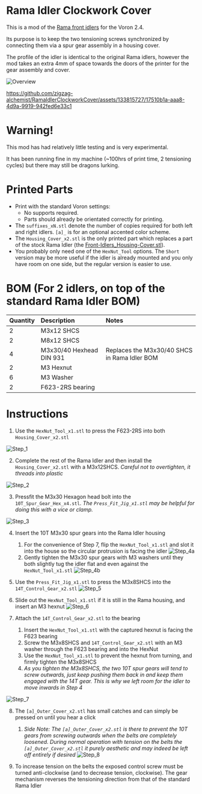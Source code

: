 # Rama Idler Clockwork Cover
This is a mod of the [Rama front idlers](https://github.com/Ramalama2/Voron-2-Mods/tree/main/Front_Idlers) for the Voron 2.4. 

Its purpose is to keep the two tensioning screws synchronized by connecting them via a spur gear assembly in a housing cover.

The profile of the idler is identical to the original Rama idlers, however the mod takes an extra 4mm of space towards the doors of the printer for the gear assembly and cover.

![Overview](Images/Exploded_Overview.png)

https://github.com/zigzag-alchemist/RamaIdlerClockworkCover/assets/133815727/17510b1a-aaa8-4d9a-9919-942fed6e33c1

# Warning!

This mod has had relatively little testing and is very experimental.

It has been running fine in my machine (~100hrs of print time, 2 tensioning cycles) but there may still be dragons lurking.

# Printed Parts

- Print with the standard Voron settings:
  - No supports required.
  - Parts should already be orientated correctly for printing.
- The `suffixes_xN.stl`  denote the number of copies required for both left and right idlers. `[a]_` is for an optional accented color scheme.
- The `Housing_Cover_x2.stl` is the only printed part which replaces a part of the stock Rama Idler (the [Front-Idlers\_Housing-Cover.stl](https://github.com/Ramalama2/Voron-2-Mods/blob/main/Front_Idlers/Voron%202.4/STL/Front-Idlers_Housing-Cover.stl)).
- You probably only need one of the `HexNut_Tool` options. The `Short` version may be more useful if the idler is already mounted and you only have room on one side, but the regular version is easier to use.

# BOM (For 2 idlers, on top of the standard Rama Idler BOM)

Quantity      | Description              | Notes
|:----------- |:------------------------ |:---------------------------------------------
2             | M3x12 SHCS               |
2             | M8x12 SHCS               |
4             | M3x30/40 Hexhead DIN 931 | Replaces the M3x30/40 SHCS in Rama Idler BOM
2             | M3 Hexnut                |
6             | M3 Washer                |
2             | F623-2RS bearing         |


# Instructions

1. Use the `HexNut_Tool_x1.stl` to press the F623-2RS into both `Housing_Cover_x2.stl`

![Step_1](Images/Step_1_PressFit_F623-2RS.png)

2. Complete the rest of the Rama Idler and then install the `Housing_Cover_x2.stl`
  with a M3x12SHCS. *Careful not to overtighten, it threads into plastic*

![Step_2](Images/Step_2_M3x12_Attach_Housing_Cover.png)

3. Pressfit the M3x30 Hexagon head bolt into the `10T_Spur_Gear_Hex_x4.stl`. *The `Press_Fit_Jig_x1.stl` may be helpful for doing this with a vice or clamp.*

![Step_3](Images/Step_3_PressFit_M3x30Hexhead.png)

4. Insert the 10T M3x30 spur gears into the Rama Idler housing
    1. For the convenience of Step 7, flip the `HexNut_Tool_x1.stl` and slot it into the house so the circular protrusion is facing the idler
![Step_4a](Images/Step_4a_Thread_M3x30Hexhead.png)
    2. Gently tighten the M3x30 spur gears with M3 washers until they both slightly tug the idler flat and even against the `HexNut_Tool_x1.stl`
![Step_4b](Images/Step_4b_Thread_M3x30Hexhead.png)

5. Use the `Press_Fit_Jig_x1.stl` to press the M3x8SHCS into the `14T_Control_Gear_x2.stl`
![Step_5](Images/Step_5_Pressfit_M3x8SHCS.png)

6. Slide out the `HexNut_Tool_x1.stl` if it is still in the Rama housing, and insert an M3 hexnut
![Step_6](Images/Step_6_Insert_M3Nut_In_Tool.png)

7. Attach the `14T_Control_Gear_x2.stl` to the bearing
    1. Insert the `HexNut_Tool_x1.stl` with the captured hexnut is facing the F623 bearing
    2. Screw the M3x8SHCS and `14T_Control_Gear_x2.stl` with an M3 washer through the F623 bearing and into the HexNut 
    3. Use the `HexNut_Tool_x1.stl` to prevent the hexnut from turning, and firmly tighten the M3x8SHCS
    4. *As you tighten the M3x8SHCS, the two 10T spur gears will tend to screw outwards, just keep pushing them back in and keep them engaged with the 14T gear. This is why we left room for the idler to move inwards in Step 4*

![Step_7](Images/Step_7_Screw_Control_Gear_Into_M3Nut.png)


8.  The `[a]_Outer_Cover_x2.stl` has small catches and can simply be pressed on until you hear a click
    1. *Side Note: The `[a]_Outer_Cover_x2.stl` is there to prevent the 10T gears from screwing outwards when the belts are completely loosened. During normal operation with tension on the belts the `[a]_Outer_Cover_x2.stl` it purely aesthetic and may indeed be left off entirely if desired*
![Step_8](Images/Step_8_Press_On_Outer_Cover_Until_Click.png)

9. To increase tension on the belts the exposed control screw must be turned anti-clockwise (and to decrease tension, clockwise). The gear mechanism reverses the tensioning direction from that of the standard Rama Idler
